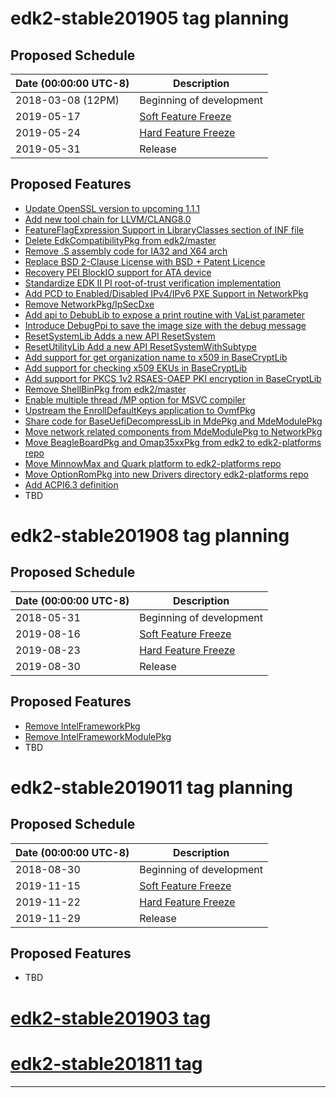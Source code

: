 # edk2-stable201905 tag planning

## Proposed Schedule

| Date (00:00:00 UTC-8)| Description                              |
| ---------------------| ---------------------------------------- |
| 2018-03-08 (12PM)    | Beginning of development                 |
| 2019-05-17           | [Soft Feature Freeze](SoftFeatureFreeze) |
| 2019-05-24           | [Hard Feature Freeze](HardFeatureFreeze) |
| 2019-05-31           | Release                                  |

## Proposed Features
* [Update OpenSSL version to upcoming 1.1.1](https://bugzilla.tianocore.org/show_bug.cgi?id=1089)
* [Add new tool chain for LLVM/CLANG8.0](https://bugzilla.tianocore.org/show_bug.cgi?id=1603)
* [FeatureFlagExpression Support in LibraryClasses section of INF file](https://bugzilla.tianocore.org/show_bug.cgi?id=1446)
* [Delete EdkCompatibilityPkg from edk2/master](https://bugzilla.tianocore.org/show_bug.cgi?id=1103)
* [Remove .S assembly code for IA32 and X64 arch](https://bugzilla.tianocore.org/show_bug.cgi?id=1594)
* [Replace BSD 2-Clause License with BSD + Patent Licence](https://bugzilla.tianocore.org/show_bug.cgi?id=1373)
* [Recovery PEI BlockIO support for ATA device](https://bugzilla.tianocore.org/show_bug.cgi?id=1483)
* [Standardize EDK II PI root-of-trust verification implementation](https://bugzilla.tianocore.org/show_bug.cgi?id=1617)
* [Add PCD to Enabled/Disabled IPv4/IPv6 PXE Support in NetworkPkg](https://bugzilla.tianocore.org/show_bug.cgi?id=1695)
* [Remove NetworkPkg/IpSecDxe](https://bugzilla.tianocore.org/show_bug.cgi?id=1697)
* [Add api to DebubLib to expose a print routine with VaList parameter](https://bugzilla.tianocore.org/show_bug.cgi?id=1395)
* [Introduce DebugPpi to save the image size with the debug message](https://bugzilla.tianocore.org/show_bug.cgi?id=1549)
* [ResetSystemLib Adds a new API ResetSystem](https://bugzilla.tianocore.org/show_bug.cgi?id=1460)
* [ResetUtilityLib Add a new API ResetSystemWithSubtype](https://bugzilla.tianocore.org/show_bug.cgi?id=1458)
* [Add support for get organization name to x509 in BaseCryptLib](https://bugzilla.tianocore.org/show_bug.cgi?id=1401)
* [Add support for checking x509 EKUs in BaseCryptLib](https://bugzilla.tianocore.org/show_bug.cgi?id=1402)
* [Add support for PKCS 1v2 RSAES-OAEP PKI encryption in BaseCryptLib](https://bugzilla.tianocore.org/show_bug.cgi?id=1403)
* [Remove ShellBinPkg from edk2/master](https://bugzilla.tianocore.org/show_bug.cgi?id=1675)
* [Enable multiple thread /MP option for MSVC compiler](https://bugzilla.tianocore.org/show_bug.cgi?id=1672)
* [Upstream the EnrollDefaultKeys application to OvmfPkg](https://bugzilla.tianocore.org/show_bug.cgi?id=1747)
* [Share code for BaseUefiDecompressLib in MdePkg and MdeModulePkg](https://bugzilla.tianocore.org/show_bug.cgi?id=1722)
* [Move network related components from MdeModulePkg to NetworkPkg](https://bugzilla.tianocore.org/show_bug.cgi?id=1293)
* [Move BeagleBoardPkg and Omap35xxPkg from edk2 to edk2-platforms repo](https://bugzilla.tianocore.org/show_bug.cgi?id=1467)
* [Move MinnowMax and Quark platform to edk2-platforms repo](https://bugzilla.tianocore.org/show_bug.cgi?id=1374)
* [Move OptionRomPkg into new Drivers directory edk2-platforms repo](https://bugzilla.tianocore.org/show_bug.cgi?id=1793)
* [Add ACPI6.3 definition](https://bugzilla.tianocore.org/show_bug.cgi?id=1813)
* TBD

# edk2-stable201908 tag planning

## Proposed Schedule

| Date (00:00:00 UTC-8)| Description                              |
| ---------------------| ---------------------------------------- |
| 2018-05-31           | Beginning of development                 |
| 2019-08-16           | [Soft Feature Freeze](SoftFeatureFreeze) |
| 2019-08-23           | [Hard Feature Freeze](HardFeatureFreeze) |
| 2019-08-30           | Release                                  |

## Proposed Features
* [Remove IntelFrameworkPkg](https://bugzilla.tianocore.org/show_bug.cgi?id=1604)
* [Remove IntelFrameworkModulePkg](https://bugzilla.tianocore.org/show_bug.cgi?id=1605)
* TBD

# edk2-stable2019011 tag planning

## Proposed Schedule

| Date (00:00:00 UTC-8)| Description                              |
| ---------------------| ---------------------------------------- |
| 2018-08-30           | Beginning of development                 |
| 2019-11-15           | [Soft Feature Freeze](SoftFeatureFreeze) |
| 2019-11-22           | [Hard Feature Freeze](HardFeatureFreeze) |
| 2019-11-29           | Release                                  |

## Proposed Features
* TBD

# [edk2-stable201903 tag](https://github.com/tianocore/edk2/releases/tag/edk2-stable201903)
# [edk2-stable201811 tag](https://github.com/tianocore/edk2/releases/tag/edk2-stable201811)

---
